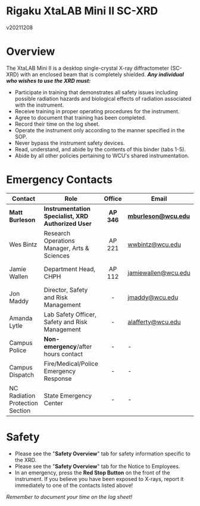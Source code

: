 Rigaku XtaLAB Mini II SC-XRD
============================

v20211208

# Overview

The XtaLAB Mini II is a desktop single-crystal X-ray diffractometer (SC-XRD) with an enclosed beam that is completely shielded.  ***Any individual who wishes to use the XRD must:***

- Participate in training that demonstrates all safety issues including possible radiation hazards and biological effects of radiation associated with the instrument.
- Receive training in proper operating procedures for the instrument.
- Agree to document that training has been completed.
- Record their time on the log sheet.
- Operate the instrument only according to the manner specified in the SOP.
- Never bypass the instrument safety devices.
- Read, understand, and abide by the contents of this binder (tabs 1-5).
- Abide by all other policies pertaining to WCU's shared instrumentation.

# Emergency Contacts

| Contact                         | Role                                                |   Office    | Email                | Phone            |
| ------------------------------- | --------------------------------------------------- |:-----------:| -------------------- | ---------------- |
| **Matt Burleson**               | **Instrumentation Specialist, XRD Authorized User** | **AP 346**  | **mburleson@wcu.edu**| **828-227-2239** |
| Wes Bintz                       | Research Operations Manager, Arts & Sciences        |   AP 221    | wwbintz@wcu.edu      | 828-227-2270     |
| Jamie Wallen                    | Department Head, CHPH                               |  AP 112     | jamiewallen@wcu.edu  | 828-227-3667     |
| Jon Maddy                       | Director, Safety and Risk Management                |      -      | jmaddy@wcu.edu       | 828-227-7442     |
| Amanda Lytle                    | Lab Safety Officer, Safety and Risk Management      |      -      | alafferty@wcu.edu    | 828-227-3645     |
| Campus Police                   | **Non-emergency**/after hours contact               |      -      | -                    | 828-227-730      |
| Campus Dispatch                 | Fire/Medical/Police Emergency Response              |      -      | -                    | 828-227-8911     |
| NC Radiation Protection Section | State Emergency Center                              |      -      | -                    | 800-858-0368     |

# Safety

- Please see the "**Safety Overview**" tab for safety information specific to the XRD.
- Please see the "**Safety Overview**" tab for the Notice to Employees.
- In an emergency, press the **Red Stop Button** on the front of the instrument.  If you believe you have been exposed to X-rays, report it immediately to one of the contacts listed above!

*Remember to document your time on the log sheet!*

